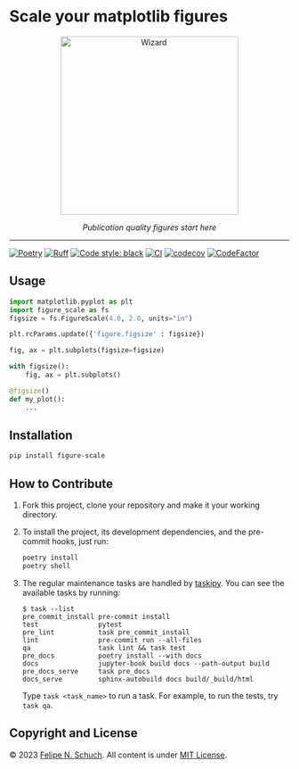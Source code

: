 # Scale your matplotlib figures

<p align="center">
<a href="https://github.com/fschuch/figure-scale"><img src="docs/logo.png" alt=Wizard template logo" width="320"></a>
</p>
<p align="center">
    <em>Publication quality figures start here</em>
</p>

----

[![Poetry](https://img.shields.io/endpoint?url=https://python-poetry.org/badge/v0.json)](https://python-poetry.org/)
[![Ruff](https://img.shields.io/endpoint?url=https://raw.githubusercontent.com/astral-sh/ruff/main/assets/badge/v2.json)](https://github.com/astral-sh/ruff)
[![Code style: black](https://img.shields.io/badge/code%20style-black-000000.svg)](https://github.com/psf/black)
[![CI](https://github.com/fschuch/figure-scale/actions/workflows/test-package.yaml/badge.svg)](https://github.com/fschuch/figure-scale/actions/workflows/test-package.yaml)
[![codecov](https://codecov.io/gh/fschuch/figure-scale/graph/badge.svg?token=K9336AFQD5)](https://codecov.io/gh/fschuch/figure-scale)
[![CodeFactor](https://www.codefactor.io/repository/github/fschuch/figure-scale/badge)](https://www.codefactor.io/repository/github/fschuch/figure-scale)

## Usage

```python
import matplotlib.pyplot as plt
import figure_scale as fs
figsize = fs.FigureScale(4.0, 2.0, units="in")
```

```python
plt.rcParams.update({'figure.figsize' : figsize})
```

```python
fig, ax = plt.subplots(figsize=figsize)
```

```python
with figsize():
    fig, ax = plt.subplots()
```

```python
@figsize()
def my_plot():
    ...
```

## Installation

```bash
pip install figure-scale
```

## How to Contribute

1. Fork this project, clone your repository and make it your working directory.
2. To install the project, its development dependencies, and the pre-commit hooks, just run:

    ```bash
    poetry install
    poetry shell
    ```

3. The regular maintenance tasks are handled by [taskipy](https://github.com/taskipy/taskipy/tree/master).
You can see the available tasks by running:

    ```plain
    $ task --list
    pre_commit_install pre-commit install
    test               pytest
    pre_lint           task pre_commit_install
    lint               pre-commit run --all-files
    qa                 task lint && task test
    pre_docs           poetry install --with docs
    docs               jupyter-book build docs --path-output build
    pre_docs_serve     task pre_docs
    docs_serve         sphinx-autobuild docs build/_build/html
    ```

    Type `task <task_name>` to run a task. For example, to run the tests, try `task qa`.

## Copyright and License

© 2023 [Felipe N. Schuch](https://github.com/fschuch).
All content is under [MIT License](https://github.com/fschuch/figure-scale/blob/main/LICENSE).
